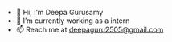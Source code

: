 - 👋 Hi, I’m Deepa Gurusamy
- 🌱 I’m currently working as a intern
- 📫 Reach me at deepaguru2505@gmail.com

<!---
deepag2505/deepag2505 is a ✨ special ✨ repository because its `README.md` (this file) appears on your GitHub profile.
You can click the Preview link to take a look at your changes.
--->
